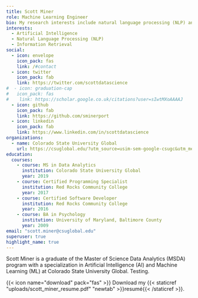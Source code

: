 ```yaml
---
title: Scott Miner
role: Machine Learning Engineer
bio: My research interests include natural language processing (NLP) and Machine Learning.
interests:
  - Artificial Intelligence
  - Natural Language Processing (NLP) 
  - Information Retrieval
social:
  - icon: envelope
    icon_pack: fas
    link: /#contact
  - icon: twitter
    icon_pack: fab
    link: https://twitter.com/scottdatascience
#  - icon: graduation-cap
#   icon_pack: fas
#    link: https://scholar.google.co.uk/citations?user=sIwtMXoAAAAJ
  - icon: github
    icon_pack: fab
    link: https://github.com/sminerport
  - icon: linkedin
    icon_pack: fab
    link: https://www.linkedin.com/in/scottdatascience
organizations:
  - name: Colorado State University Global
    url: https://csuglobal.edu/?utm_source=usim-sem-google-csugc&utm_medium=sem&utm_campaign=GeneralBrandedSearch&utm_content=csugc&utm_term=colorado%20state%20university%20global&mkwid=oaCChf91&group={adgroup}&campaign={campaign}&device=c&gclid=Cj0KCQjwiNSLBhCPARIsAKNS4_cd90G492jHPxoErLi4IqBghoE2mBO66yBO_O4midi0ra2UkjNbAxUaArDJEALw_wcB
education:
  courses:
    - course: MS in Data Analytics
      institution: Colorado State University Global
      year: 2019
    - course: Certified Programming Specialist
      institution: Red Rocks Community College
      year: 2017
    - course: Certified Software Developer
      institution: Red Rocks Community College
      year: 2016
    - course: BA in Psychology
      institution: University of Maryland, Baltimore County
      year: 2009
email: "scott.miner@csuglobal.edu"
superuser: true
highlight_name: true
---
```

Scott Miner is a graduate of the Master of Science Data Analytics (MSDA) program with a specialization in Artificial Intelligence (AI) and Machine Learning (ML) at Colorado State University Global. Testing.

{{< icon name="download" pack="fas" >}} Download my {{< staticref "uploads/scott_miner_resume.pdf" "newtab" >}}resumé{{< /staticref >}}.

